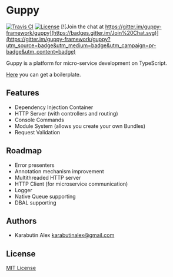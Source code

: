 # Guppy
[![Travis CI](https://img.shields.io/travis/nexode/guppy-framework.svg)](https://travis-ci.org/nexode/guppy-framework)
[![License](https://img.shields.io/npm/l/guppy.svg)]([https://www.npmjs.com/package/guppy)
[![Join the chat at https://gitter.im/guppy-framework/guppy](https://badges.gitter.im/Join%20Chat.svg)](https://gitter.im/guppy-framework/guppy?utm_source=badge&utm_medium=badge&utm_campaign=pr-badge&utm_content=badge)

Guppy is a platform for micro-service development on TypeScript.

[Here](https://github.com/nexode/guppy-boilerplate) you can get a boilerplate.

## Features

* Dependency Injection Container
* HTTP Server (with controllers and routing)
* Console Commands
* Module System (allows you create your own Bundles)
* Request Validation

## Roadmap

* Error presenters
* Annotation mechanism improvement
* Multithreaded HTTP server
* HTTP Client (for microservice communication)
* Logger
* Native Queue supporting
* DBAL supporting

## Authors

* Karabutin Alex <karabutinalex@gmail.com>

## License

[MIT License](./LICENSE)